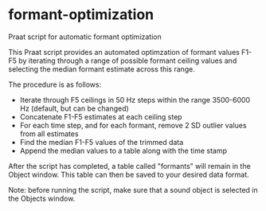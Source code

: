 # formant-optimization
Praat script for automatic formant optimization

This Praat script provides an automated optimzation of formant values F1-F5 by iterating through a range of possible formant ceiling values and selecting the median formant estimate across this range.

The procedure is as follows:

* Iterate through F5 ceilings in 50 Hz steps within the range 3500-6000 Hz (default, but can be changed)
* Concatenate F1-F5 estimates at each ceiling step
* For each time step, and for each formant, remove 2 SD outlier values from all estimates
* Find the median F1-F5 values of the trimmed data
* Append the median values to a table along with the time stamp

After the script has completed, a table called "formants" will remain in the Object window. This table can then be saved to your desired data format.

Note: before running the script, make sure that a sound object is selected in the Objects window.